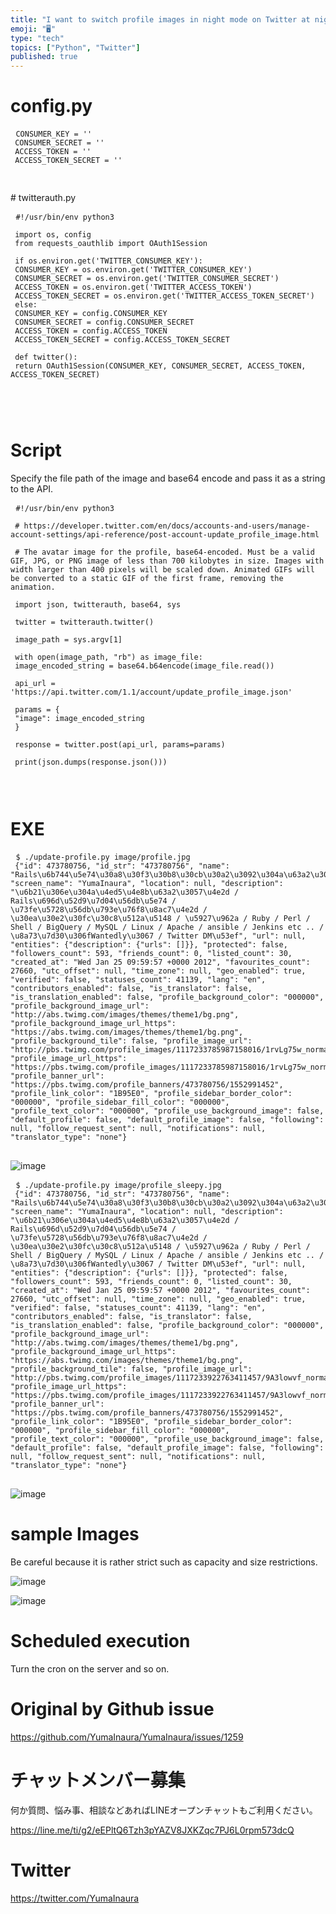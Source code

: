 ```yaml
---
title: "I want to switch profile images in night mode on Twitter at night. (#P"
emoji: "🖥"
type: "tech"
topics: ["Python", "Twitter"]
published: true
---
```


<h1> config.py </h1>

<pre> <code>CONSUMER_KEY = &#39;&#39; 
 CONSUMER_SECRET = &#39;&#39; 
 ACCESS_TOKEN = &#39;&#39; 
 ACCESS_TOKEN_SECRET = &#39;&#39; 
 
</code> </pre>

<p> # twitterauth.py </p>

<pre> <code class="py">#!/usr/bin/env python3 
 
 import os, config 
 from requests_oauthlib import OAuth1Session 
 
 if os.environ.get(&#39;TWITTER_CONSUMER_KEY&#39;): 
 CONSUMER_KEY = os.environ.get(&#39;TWITTER_CONSUMER_KEY&#39;) 
 CONSUMER_SECRET = os.environ.get(&#39;TWITTER_CONSUMER_SECRET&#39;) 
 ACCESS_TOKEN = os.environ.get(&#39;TWITTER_ACCESS_TOKEN&#39;) 
 ACCESS_TOKEN_SECRET = os.environ.get(&#39;TWITTER_ACCESS_TOKEN_SECRET&#39;) 
 else: 
 CONSUMER_KEY = config.CONSUMER_KEY 
 CONSUMER_SECRET = config.CONSUMER_SECRET 
 ACCESS_TOKEN = config.ACCESS_TOKEN 
 ACCESS_TOKEN_SECRET = config.ACCESS_TOKEN_SECRET 
 
 def twitter(): 
 return OAuth1Session(CONSUMER_KEY, CONSUMER_SECRET, ACCESS_TOKEN, ACCESS_TOKEN_SECRET) 
 
 
 
</code> </pre>

<h1> Script </h1>

<p> Specify the file path of the image and base64 encode and pass it as a string to the API. </p>

<pre> <code class="py">#!/usr/bin/env python3 
 
 # https://developer.twitter.com/en/docs/accounts-and-users/manage-account-settings/api-reference/post-account-update_profile_image.html 
 
 # The avatar image for the profile, base64-encoded. Must be a valid GIF, JPG, or PNG image of less than 700 kilobytes in size. Images with width larger than 400 pixels will be scaled down. Animated GIFs will be converted to a static GIF of the first frame, removing the animation. 
 
 import json, twitterauth, base64, sys 
 
 twitter = twitterauth.twitter() 
 
 image_path = sys.argv[1] 
 
 with open(image_path, &quot;rb&quot;) as image_file: 
 image_encoded_string = base64.b64encode(image_file.read()) 
 
 api_url = &#39;https://api.twitter.com/1.1/account/update_profile_image.json&#39; 
 
 params = { 
 &quot;image&quot;: image_encoded_string 
 } 
 
 response = twitter.post(api_url, params=params) 
 
 print(json.dumps(response.json())) 
 
 
</code> </pre>

<h1> EXE </h1>

<pre> <code>$ ./update-profile.py image/profile.jpg 
 {&quot;id&quot;: 473780756, &quot;id_str&quot;: &quot;473780756&quot;, &quot;name&quot;: &quot;Rails\u6b744\u5e74\u30a8\u30f3\u30b8\u30cb\u30a2\u3092\u304a\u63a2\u3057\u306e\u65b9\u306f\u3053\u3061\u3089\u307e\u3067@\u7a32\u6d66\u60a0\u99ac&quot;, &quot;screen_name&quot;: &quot;YumaInaura&quot;, &quot;location&quot;: null, &quot;description&quot;: &quot;\u6b21\u306e\u304a\u4ed5\u4e8b\u63a2\u3057\u4e2d / Rails\u696d\u52d9\u7d04\u56db\u5e74 / \u73fe\u5728\u56db\u793e\u76f8\u8ac7\u4e2d / \u30ea\u30e2\u30fc\u30c8\u512a\u5148 / \u5927\u962a / Ruby / Perl / Shell / BigQuery / MySQL / Linux / Apache / ansible / Jenkins etc .. / \u8a73\u7d30\u306fWantedly\u3067 / Twitter DM\u53ef&quot;, &quot;url&quot;: null, &quot;entities&quot;: {&quot;description&quot;: {&quot;urls&quot;: []}}, &quot;protected&quot;: false, &quot;followers_count&quot;: 593, &quot;friends_count&quot;: 0, &quot;listed_count&quot;: 30, &quot;created_at&quot;: &quot;Wed Jan 25 09:59:57 +0000 2012&quot;, &quot;favourites_count&quot;: 27660, &quot;utc_offset&quot;: null, &quot;time_zone&quot;: null, &quot;geo_enabled&quot;: true, &quot;verified&quot;: false, &quot;statuses_count&quot;: 41139, &quot;lang&quot;: &quot;en&quot;, &quot;contributors_enabled&quot;: false, &quot;is_translator&quot;: false, &quot;is_translation_enabled&quot;: false, &quot;profile_background_color&quot;: &quot;000000&quot;, &quot;profile_background_image_url&quot;: &quot;http://abs.twimg.com/images/themes/theme1/bg.png&quot;, &quot;profile_background_image_url_https&quot;: &quot;https://abs.twimg.com/images/themes/theme1/bg.png&quot;, &quot;profile_background_tile&quot;: false, &quot;profile_image_url&quot;: &quot;http://pbs.twimg.com/profile_images/1117233785987158016/1rvLg75w_normal.jpg&quot;, &quot;profile_image_url_https&quot;: &quot;https://pbs.twimg.com/profile_images/1117233785987158016/1rvLg75w_normal.jpg&quot;, &quot;profile_banner_url&quot;: &quot;https://pbs.twimg.com/profile_banners/473780756/1552991452&quot;, &quot;profile_link_color&quot;: &quot;1B95E0&quot;, &quot;profile_sidebar_border_color&quot;: &quot;000000&quot;, &quot;profile_sidebar_fill_color&quot;: &quot;000000&quot;, &quot;profile_text_color&quot;: &quot;000000&quot;, &quot;profile_use_background_image&quot;: false, &quot;default_profile&quot;: false, &quot;default_profile_image&quot;: false, &quot;following&quot;: null, &quot;follow_request_sent&quot;: null, &quot;notifications&quot;: null, &quot;translator_type&quot;: &quot;none&quot;} 
</code> </pre>

<p><img src="https://user-images.githubusercontent.com/13635059/56087018-a7d2d780-5e9d-11e9-9888-3459659025ed.png" alt="image"></p>

<pre> <code>$ ./update-profile.py image/profile_sleepy.jpg 
 {&quot;id&quot;: 473780756, &quot;id_str&quot;: &quot;473780756&quot;, &quot;name&quot;: &quot;Rails\u6b744\u5e74\u30a8\u30f3\u30b8\u30cb\u30a2\u3092\u304a\u63a2\u3057\u306e\u65b9\u306f\u3053\u3061\u3089\u307e\u3067@\u7a32\u6d66\u60a0\u99ac&quot;, &quot;screen_name&quot;: &quot;YumaInaura&quot;, &quot;location&quot;: null, &quot;description&quot;: &quot;\u6b21\u306e\u304a\u4ed5\u4e8b\u63a2\u3057\u4e2d / Rails\u696d\u52d9\u7d04\u56db\u5e74 / \u73fe\u5728\u56db\u793e\u76f8\u8ac7\u4e2d / \u30ea\u30e2\u30fc\u30c8\u512a\u5148 / \u5927\u962a / Ruby / Perl / Shell / BigQuery / MySQL / Linux / Apache / ansible / Jenkins etc .. / \u8a73\u7d30\u306fWantedly\u3067 / Twitter DM\u53ef&quot;, &quot;url&quot;: null, &quot;entities&quot;: {&quot;description&quot;: {&quot;urls&quot;: []}}, &quot;protected&quot;: false, &quot;followers_count&quot;: 593, &quot;friends_count&quot;: 0, &quot;listed_count&quot;: 30, &quot;created_at&quot;: &quot;Wed Jan 25 09:59:57 +0000 2012&quot;, &quot;favourites_count&quot;: 27660, &quot;utc_offset&quot;: null, &quot;time_zone&quot;: null, &quot;geo_enabled&quot;: true, &quot;verified&quot;: false, &quot;statuses_count&quot;: 41139, &quot;lang&quot;: &quot;en&quot;, &quot;contributors_enabled&quot;: false, &quot;is_translator&quot;: false, &quot;is_translation_enabled&quot;: false, &quot;profile_background_color&quot;: &quot;000000&quot;, &quot;profile_background_image_url&quot;: &quot;http://abs.twimg.com/images/themes/theme1/bg.png&quot;, &quot;profile_background_image_url_https&quot;: &quot;https://abs.twimg.com/images/themes/theme1/bg.png&quot;, &quot;profile_background_tile&quot;: false, &quot;profile_image_url&quot;: &quot;http://pbs.twimg.com/profile_images/1117233922763411457/9A3lowvf_normal.jpg&quot;, &quot;profile_image_url_https&quot;: &quot;https://pbs.twimg.com/profile_images/1117233922763411457/9A3lowvf_normal.jpg&quot;, &quot;profile_banner_url&quot;: &quot;https://pbs.twimg.com/profile_banners/473780756/1552991452&quot;, &quot;profile_link_color&quot;: &quot;1B95E0&quot;, &quot;profile_sidebar_border_color&quot;: &quot;000000&quot;, &quot;profile_sidebar_fill_color&quot;: &quot;000000&quot;, &quot;profile_text_color&quot;: &quot;000000&quot;, &quot;profile_use_background_image&quot;: false, &quot;default_profile&quot;: false, &quot;default_profile_image&quot;: false, &quot;following&quot;: null, &quot;follow_request_sent&quot;: null, &quot;notifications&quot;: null, &quot;translator_type&quot;: &quot;none&quot;} 
</code> </pre>

<p><img src="https://user-images.githubusercontent.com/13635059/56087024-bae5a780-5e9d-11e9-9a37-6149a8aa6174.png" alt="image"></p>

<h1> sample Images </h1>

<p> Be careful because it is rather strict such as capacity and size restrictions. </p>

<p><img src="https://user-images.githubusercontent.com/13635059/56087008-8a057280-5e9d-11e9-94c0-6dd5c35a2c75.png" alt="image"></p>

<p><img src="https://user-images.githubusercontent.com/13635059/56087028-d781df80-5e9d-11e9-9cf3-0b1488c94d01.png" alt="image"></p>

<h1> Scheduled execution </h1>

<p> Turn the cron on the server and so on. </p>


# Original by Github issue

https://github.com/YumaInaura/YumaInaura/issues/1259








<!-- Update From Qiita API -->

# チャットメンバー募集


何か質問、悩み事、相談などあればLINEオープンチャットもご利用ください。

https://line.me/ti/g2/eEPltQ6Tzh3pYAZV8JXKZqc7PJ6L0rpm573dcQ





# Twitter


https://twitter.com/YumaInaura


<!-- Update From Qiita API -->


